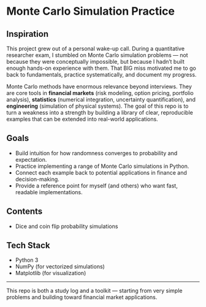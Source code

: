 # Monte Carlo Simulation Practice

## Inspiration
This project grew out of a personal wake-up call. During a quantitative researcher exam, I stumbled on Monte Carlo simulation problems — not because they were conceptually impossible, but because I hadn’t built enough hands-on experience with them. That BIG miss motivated me to go back to fundamentals, practice systematically, and document my progress.  

Monte Carlo methods have enormous relevance beyond interviews. They are core tools in **financial markets** (risk modeling, option pricing, portfolio analysis), **statistics** (numerical integration, uncertainty quantification), and **engineering** (simulation of physical systems). The goal of this repo is to turn a weakness into a strength by building a library of clear, reproducible examples that can be extended into real-world applications.  

## Goals
- Build intuition for how randomness converges to probability and expectation.  
- Practice implementing a range of Monte Carlo simulations in Python.  
- Connect each example back to potential applications in finance and decision-making.  
- Provide a reference point for myself (and others) who want fast, readable implementations.  

## Contents
- Dice and coin flip probability simulations   

## Tech Stack
- Python 3  
- NumPy (for vectorized simulations)  
- Matplotlib (for visualization)  

---

This repo is both a study log and a toolkit — starting from very simple problems and building toward financial market applications.  
